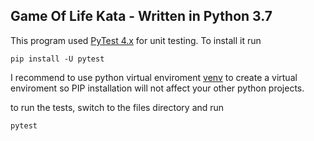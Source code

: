 ## Game Of Life Kata - Written in Python 3.7
This program used [PyTest 4.x](https://docs.pytest.org/en/latest/) for unit testing. 
To install it run
```
pip install -U pytest
```
I recommend to use python virtual enviroment [venv](https://docs.python.org/3/library/venv.html) to create a virtual enviroment so PIP installation will not affect your other python projects.

to run the tests, switch to the files directory and run
```
pytest
```
